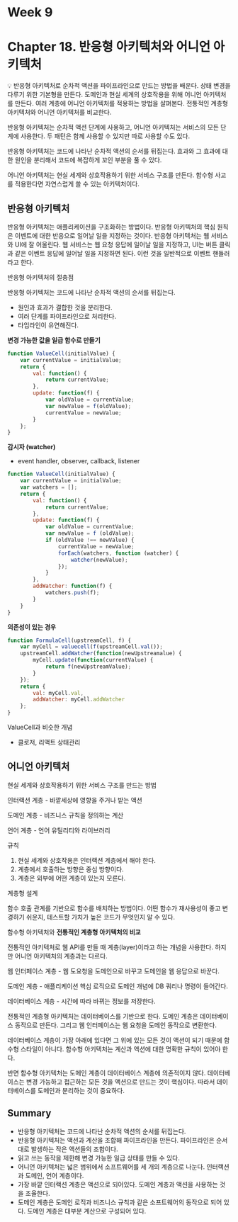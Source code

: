 # Week 9

# Chapter 18. 반응형 아키텍처와 어니언 아키텍처

💡 반응형 아키텍처로 순차적 액션을 파이프라인으로 만드는 방법을 배운다.
상태 변경을 다루기 위한 기본형을 만든다.
도메인과 현실 세계의 상호작용을 위해 어니언 아키텍처를 만든다.
여러 계층에 어니언 아키텍처를 적용하는 방법을 살펴본다.
전통적인 계층형 아키텍처와 어니언 아키텍처를 비교한다.


반응형 아키텍처는 순차적 액션 단계에 사용하고, 어니언 아키텍처는 서비스의 모든 단계에 사용한다. 두 패턴은 함께 사용할 수 있지만 따로 사용할 수도 있다.

반응형 아키텍처는 코드에 나타난 순차적 액션의 순서를 뒤집는다. 효과와 그 효과에 대한 원인을 분리해서 코드에 복잡하게 꼬인 부분을 풀 수 있다.

어니언 아키텍처는 현실 세계와 상호작용하기 위한 서비스 구조를 만든다. 함수형 사고를 적용한다면 자연스럽게 쓸 수 있는 아키텍처이다.

## 반응형 아키텍처

반응형 아키텍처는 애플리케이션을 구조화하는 방법이다. 반응형 아키텍처의 핵심 원칙은 이벤트에 대한 반응으로 일어날 일을 지정하는 것이다. 반응형 아키텍처는 웹 서비스와 UI에 잘 어울린다. 웹 서비스는 웹 요청 응답에 일어날 일을 지정하고, UI는 버튼 클릭과 같은 이벤트 응답에 일어날 일을 지정하면 된다. 이런 것을 일반적으로 이벤트 핸들러라고 한다.

반응형 아키텍처의 절충점

반응형 아키텍처는 코드에 나타난 순차적 액션의 순서를 뒤집는다. 

- 원인과 효과가 결합한 것을 분리한다.
- 여러 단계를 파이프라인으로 처리한다.
- 타임라인이 유연해진다.

**변경 가능한 값을 일급 함수로 만들기**

```jsx
function ValueCell(initialValue) {
	var currentValue = initialValue;
	return {
		val: function() {
			return currentValue;
		},
		update: function(f) {
			var oldValue = currentValue;
			var newValue = f(oldValue);
			currentValue = newValue;
		}
	};
}
```

**감시자 (watcher)**

- event handler, observer, callback, listener

```jsx
function ValueCell(initialValue) {
	var currentValue = initialValue;
	var watchers = [];
	return {
		val: function() {
			return currentValue;
		},
		update: function(f) {
			var oldValue = currentValue;
			var newValue = f (oldValue);
			if (oldValue !== newValue) {
				currentValue = newValue;
				forEach(watchers, function (watcher) {
					watcher(newValue);
				});
			}
		},
		addWatcher: function(f) {
			watchers.push(f);
		}
	}
} 
```

**의존성이 있는 경우**

```jsx
function FormulaCell(upstreamCell, f) {
	var myCell = valuecell(f(upstreamCell.val());
	upstreamCell.addWatcher(function(newUpstreamalue) {
		myCell.update(function(currentValue) {
			return f(newUpstreamValue);
		}
	});
	return {
		val: myCell.val,
		addWatcher: myCell.addWatcher
	};
}
```

ValueCell과 비슷한 개념

- 클로저, 리액트 상태관리

## 어니언 아키텍처

현실 세계와 상호작용하기 위한 서비스 구조를 만드는 방법

인터랙션 계층 - 바깥세상에 영향을 주거나 받는 액션

도메인 계층 - 비즈니스 규칙을 정의하는 계산

언어 계층 - 언어 유틸리티와 라이브러리

규칙

1. 현실 세계와 상호작용은 인터랙션 계층에서 해야 한다.
2. 계층에서 호출하는 방향은 중심 방향이다.
3. 계층은 외부에 어떤 계층이 있는지 모른다.

계층형 설계

함수 호출 관계를 기반으로 함수를 배치하는 방법이다. 어떤 함수가 재사용성이 좋고 변경하기 쉬운지, 테스트할 가치가 높은 코드가 무엇인지 알 수 있다.

함수형 아키텍처와 **전통적인 계층형 아키텍처의 비교**

전통적인 아키텍처로 웹 API를 만들 때 계층(layer)이라고 하는 개념을 사용한다. 하지만 어니언 아키텍처의 계층과는 다르다.

웹 인터페이스 계층 - 웹 도요청을 도메인으로 바꾸고 도메인을 웹 응답으로 바꾼다.

도메인 계층 - 애플리케이션 핵심 로직으로 도메인 개념에 DB 쿼리나 명령이 들어간다.

데이터베이스 계층 - 시간에 따라 바뀌는 정보를 저장한다.

전통적인 계층형 아키텍처는 데이터베이스를 기반으로 한다. 도메인 계층은 데이터베이스 동작으로 만든다. 그리고 웹 인터페이스는 웹 요청을 도메인 동작으로 변환한다.

데이터베이스 계층이 가장 아래에 있다면 그 위에 있는 모든 것이 액션이 되기 때문에 함수형 스타일이 아니다. 함수형 아키텍처는 계산과 액션에 대한 명확한 규칙이 있어야 한다.

반면 함수형 아키텍처는 도메인 계층이 데이터베이스 계층에 의존적이지 않다. 데이터베이스는 변경 가능하고 접근하는 모든 것을 액션으로 만드는 것이 핵심이다. 따라서 데이터베이스를 도메인과 분리하는 것이 중요하다.

## Summary

- 반응형 아키텍처는 코드에 나타난 순차적 액션의 순서를 뒤집는다.
- 반응형 아키텍처는 액션과 계산을 조합해 파이프라인을 만든다. 파이프라인은 순서대로 발생하는 작은 액션들의 조합이다.
- 읽고 쓰는 동작을 제한해 변경 가능한 일급 상태를 만들 수 있다.
- 어니언 아키텍처는 넓은 범위에서 소프트웨어를 세 개의 계층으로 나눈다. 인터랙션과 도메인, 언어 계층이다.
- 가장 바깥 인터랙션 계층은 액션으로 되어있다. 도메인 계층과 액션을 사용하는 것을 조율한다.
- 도메인 계층은 도메인 로직과 비즈니스 규칙과 같은 소프트웨어의 동작으로 되어 있다. 도메인 계층은 대부분 계산으로 구성되어 있다.
